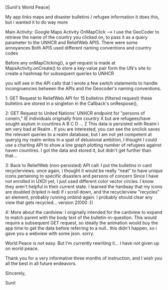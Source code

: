 [Sunil's World Peace] 

My app links maps and disaster bulletins / refugee information
it does this, but i wanted it to do way more 

Main Activity: Google Maps Activity 
OnMapClick --> 
I use the GeoCoder to retrieve the name of the country you clicked on, to pass it as a query parameter to the UNHCR and ReliefWeb APIS. 
There were some annoyances 
Both APIS used different naming conventions and country codes 

Before any onMapClicking(), a get request is made at MapsActivity.onCreate() to store a key-value pair form the UN's site to create a hashmap for subsequent queries to UNHCR

you will see in the API calls that I wrote a few switch statements to handle incongruencies between the APIs and the Geocoder's naming conventions. 

1: GET Request to ReliefWeb API for 15 bulletins (filtered request) 
these bulletins are stored in a singleton in the Callback's onRespose(), 


2: GET Request to United Nations' UNHCR endpoint for "persons of conern," IE individuals originally from country X but are refugees/have sought asylum in countires A B C D ... Z
   This data is persisted with Realm 
   I am very bad at Realm . 
   If you are interested, you can see the onclick saves the relevant queries to a realm database, but I am not yet competent at queryig my realm writes 
   In a spat of delusional ambition, I thought I could use a charting API to show a line graph plotting number of refugees against haven countires. 
   I got the data and stored it, but didn't get further than that...  

3: Back to ReliefWeb (non-persisted) API call: I put the bulletins in card recyclerviews. 
once again, i thought it would be really "neat" to have unique icons pertaining to specific disasters and persons of concern 
Since I have not enrolled in UXDI yet, I just used different color vector circles. I know they aren't helpful in their current state. 
I learned the hardway that my icons are doubled (tripled n-led) if i scroll down, and the recyclerview "recycles" an element, probably running onbind again. I probably should clear any view that gets recycled... version 2(000 :)) 

4: More about the cardview: I originally intended for the cardview to expand to match parent with the body text of the bulletin-in-question. This would require a subsequent GET request, so ideally the animation would buy the app time to get the data before referring to a null.. this didn't happen, so i gave you a webview with some json. sorry. 

World Peace is not easy. But I'm currently rewriting it... I have not given up on world peace. 

Thank you for a very informative three months of instruction, and I wish you all the best in all future endeavors. 

Sincerely, 

Sunil 